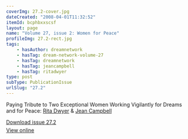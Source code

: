 ```yaml
---
coverImg: 27.2-cover.jpg
dateCreated: "2008-04-01T11:32:52"
itemId: bcphbxxscsf
layout: page
name: "Volume 27, issue 2: Women for Peace"
profileImg: 27.2-rect.jpg
tags:
    - hasAuthor: dreamnetwork
    - hasTag: dream-network-volume-27
    - hasTag: dreamnetwork
    - hasTag: jeancampbell
    - hasTag: ritadwyer
type: post
subType: PublicationIssue
urlSlug: "27.2"
---
```


<div><p>Paying Tribute to Two Exceptional Women Working Vigilantly for Dreams and for Peace: <a href='../@ritadwyer'>Rita Dwyer</a> & <a href='../@jeancampbell'>Jean Campbell</a></p></div><p style="margin-block-end: 5px; margin-block-start: 5px;"><a href="../files/pdfs/Volume_27/27.2_women_for_peace.pdf" download="">Download issue 27.2</a></p><p style="margin-block-end: 5px; margin-block-start: 5px;"><a href="../files/pdfs/Volume_27/27.2_women_for_peace.pdf">View online</a></p>
